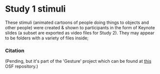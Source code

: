 # Study 1 stimuli

These stimuli (animated cartoons of people doing things to objects and other people) were created & shown to participants in the form of Keynote slides (a subset are exported as video files for Study 2). They may appear to be folders with a variety of files inside; 

### Citation

(Pending, but it's part of the 'Gesture' project which can be found at [this](https://osf.io/vaqk3/) OSF repository.)
